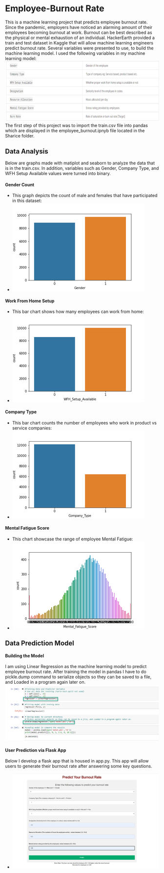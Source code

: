 # Employee-Burnout Rate
This is a machine learning project that predicts employee burnout rate. Since the pandemic, employers have noticed an alarming amount of their employees becoming burnout at work. Burnout can be best described as the physical or mental exhaustion of an individual.  HackerEarth provided a train and test dataset in Kaggle that will allow machine learning engineers predict burnout rate. Several variables were presented to use, to build the machine learning model. I used the following variables in my machine learning model:
![Screenshot](sharice/EBRVariable.png)
The first step of this project was to import the train.csv file into pandas which are displayed in the employee_burnout.ipnyb file located in the Sharice folder.
## Data Analysis
Below are graphs made with matiplot and seaborn to analyze the data that is in the train.csv.
In addition, variables such as Gender, Company Type, and WFH Setup Available values were turned into binary.
#### Gender Count 
- This graph depicts the count of male and females that have participated in this dataset:
- ![Screenshot](sharice/GenCoun.png)

#### Work From Home Setup
- This bar chart shows how many employees can work from home:
- ![Screenshot](sharice/WFH.png)

#### Company Type
- This bar chart counts the number of employees who work in product vs service companies:
- ![Screenshot](sharice/comp.png)

#### Mental Fatigue Score
- This chart showcase the range of employee Mental Fatigue:
- ![Screenshot](sharice/Mental.png)
## Data Prediction Model

#### Building the Model
I am using Linear Regression as the machine learning model to predict employee burnout rate.
After training the model in pandas I have to do pickle.dump command to serialize objects so they can be saved to a file, and Loaded in a program again later on.
![Screenshot](sharice/pickle_pandas.png)
#### User Prediction via Flask App
Below I develop a flask app that is housed in app.py. This app will allow users to generate their burnout rate after answering some key questions.
- ![Screenshot](sharice/guiApp.png)
